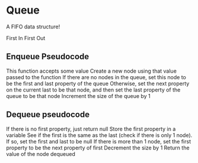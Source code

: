 ﻿# Queue

A FIFO data structure!

First In First Out

## Enqueue Pseudocode

This function accepts some value
Create a new node using that value passed to the function
If there are no nodes in the queue, set this node to be the first and last property of the queue
Otherwise, set the next property on the current last to be that node, and then set the last property of the queue to be that node
Increment the size of the queue by 1

## Dequeue pseudocode

If there is no first property, just return null
Store the first property in a variable
See if the first is the same as the last (check if there is only 1 node). If so, set the first and last to be null
If there is more than 1 node, set the first property to be the next property of first
Decrement the size by 1
Return the value of the node dequeued
